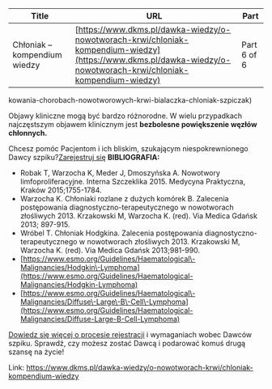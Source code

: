 | **Title**       | **URL**           | **Part**              |
|-----------------|-------------------|-----------------------|
| Chłoniak – kompendium wiedzy         | [https://www.dkms.pl/dawka-wiedzy/o-nowotworach-krwi/chloniak-kompendium-wiedzy](https://www.dkms.pl/dawka-wiedzy/o-nowotworach-krwi/chloniak-kompendium-wiedzy)    | Part 6 of 6          |

kowania-chorobach-nowotworowych-krwi-bialaczka-chloniak-szpiczak)


Objawy kliniczne mogą być bardzo różnorodne. W wielu przypadkach najczęstszym objawem klinicznym jest **bezbolesne powiększenie węzłów chłonnych.**


Chcesz pomóc Pacjentom i ich bliskim, szukającym niespokrewnionego Dawcy szpiku?[Zarejestruj się](/zarejestruj-sie-teraz "Zarejestruj sie teraz")
**BIBLIOGRAFIA:**


* Robak T, Warzocha K, Meder J, Dmoszyńska A. Nowotwory limfoproliferacyjne. Interna Szczeklika 2015\. Medycyna Praktyczna, Kraków 2015;1755\-1784\.
* Warzocha K. Chłoniaki rozlane z dużych komórek B. Zalecenia postępowania diagnostyczno\-terapeutycznego w nowotworach złośliwych 2013\. Krzakowski M, Warzocha K. (red). Via Medica Gdańsk 2013; 897\-915\.
* Wróbel T. Chłoniak Hodgkina. Zalecenia postępowania diagnostyczno\-terapeutycznego w nowotworach złośliwych 2013\. Krzakowski M, Warzocha K. (red). Via Medica Gdańsk 2013;981\-990\.
* [https://www.esmo.org/Guidelines/Haematological\-Malignancies/Hodgkin\-Lymphoma](https://www.esmo.org/Guidelines/Haematological-Malignancies/Hodgkin-Lymphoma)
* [https://www.esmo.org/Guidelines/Haematological\-Malignancies/Diffuse\-Large\-B\-Cell\-Lymphoma](https://www.esmo.org/Guidelines/Haematological-Malignancies/Diffuse-Large-B-Cell-Lymphoma)


[Dowiedz się więcej o procesie rejestracji](https://www.dkms.pl/dawka-wiedzy/o-rejestracji) i wymaganiach wobec Dawców szpiku. Sprawdź, czy możesz zostać Dawcą i podarować komuś drugą szansę na życie!



Link: https://www.dkms.pl/dawka-wiedzy/o-nowotworach-krwi/chloniak-kompendium-wiedzy
